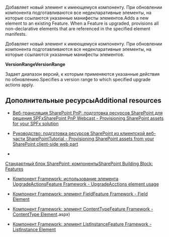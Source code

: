 <span data-ttu-id="ffffb-p120">Добавляет новый элемент к имеющемуся компоненту. При обновлении компонента подготавливаются все недекларативные элементы, на которые ссылаются указанные манифесты элементов.</span><span class="sxs-lookup"><span data-stu-id="ffffb-p120">Adds a new element to an existing Feature. When a Feature is upgraded, provisions all non-declarative elements that are referenced in the specified element manifests.</span></span>

Добавляет новый элемент к имеющемуся компоненту. При обновлении компонента подготавливаются все недекларативные элементы, на которые ссылаются указанные манифесты элементов.

<span data-ttu-id="ffffb-223">**VersionRange**</span><span class="sxs-lookup"><span data-stu-id="ffffb-223">**VersionRange**</span></span>

<span data-ttu-id="ffffb-224">Задает диапазон версий, к которым применяются указанные действия по обновлению.</span><span class="sxs-lookup"><span data-stu-id="ffffb-224">Specifies a version range to which specified upgrade actions apply.</span></span>

## <a name="additional-resources"></a><span data-ttu-id="ffffb-225">Дополнительные ресурсы</span><span class="sxs-lookup"><span data-stu-id="ffffb-225">Additional resources</span></span>
<span data-ttu-id="ffffb-226"><a name="bk_addresources"> </a></span><span class="sxs-lookup"><span data-stu-id="ffffb-226"></span></span>

-  [<span data-ttu-id="ffffb-227">Веб-трансляция SharePoint PnP: подготовка ресурсов SharePoint для решения SPFx</span><span class="sxs-lookup"><span data-stu-id="ffffb-227">SharePoint PnP Webcast - Provisioning SharePoint assets for your SPFx solution</span></span>](https://www.youtube.com/watch?v=r-UdJhhHlEQ&list=PLR9nK3mnD-OUnJytlXlO84fQnYt50iTmS)
    
-  [<span data-ttu-id="ffffb-228">Руководство: подготовка ресурсов SharePoint из клиентской веб-части SharePoint</span><span class="sxs-lookup"><span data-stu-id="ffffb-228">Tutorial - Provisioning SharePoint assets from your SharePoint client-side web part</span></span>](https://dev.office.com/sharepoint/docs/spfx/web-parts/get-started/provision-sp-assets-from-package)

-  <span data-ttu-id="ffffb-229">
  [Стандартный блок SharePoint: компоненты](https://msdn.microsoft.com/en-us/library/ee537350.aspx)</span><span class="sxs-lookup"><span data-stu-id="ffffb-229">[SharePoint Building Block: Features](https://msdn.microsoft.com/en-us/library/ee537350.aspx)</span></span>

-  [<span data-ttu-id="ffffb-230">Компонент Framework: использование элемента UpgradeActions</span><span class="sxs-lookup"><span data-stu-id="ffffb-230">Feature Framework - UpgradeAcctions element usage</span></span>](https://msdn.microsoft.com/en-us/library/office/ee537575.aspx)

-  [<span data-ttu-id="ffffb-231">Компонент Framework: элемент Field</span><span class="sxs-lookup"><span data-stu-id="ffffb-231">Feature Framework - Field Element</span></span>](https://msdn.microsoft.com/en-us/library/aa979575.aspx)

-  [<span data-ttu-id="ffffb-232">Компонент Framework: элемент ContentType</span><span class="sxs-lookup"><span data-stu-id="ffffb-232">Feature Framework - ContentType Element</span></span>](https://msdn.microsoft.com/en-us/library/aa544268.aspx).aspx)

-  [<span data-ttu-id="ffffb-233">Компонент Framework: элемент ListInstance</span><span class="sxs-lookup"><span data-stu-id="ffffb-233">Feature Framework - ListInstance Element</span></span>](https://msdn.microsoft.com/en-us/library/office/ms476062.aspx)
